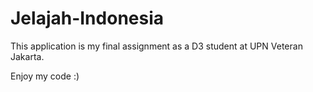 # Jelajah-Indonesia
This application is my final assignment as a D3 student at UPN Veteran Jakarta.

Enjoy my code :)
